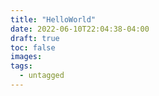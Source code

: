 ```yaml
---
title: "HelloWorld"
date: 2022-06-10T22:04:38-04:00
draft: true
toc: false
images:
tags:
  - untagged
---
```



